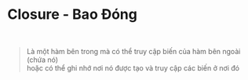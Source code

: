 # Closure - Bao Đóng 

<br>

> Là một hàm bên trong mà có thể truy cập biến của hàm bên ngoài (chứa nó) 
> <br> hoặc có thể ghi nhớ nơi nó được tạo và truy cập các biến ở nơi đó 
> 

